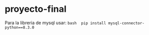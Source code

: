 # proyecto-final

Para la libreria de mysql usar: 
    ```bash 
    pip install mysql-connector-python==8.3.0
    ```
    